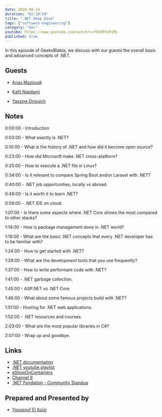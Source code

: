```yaml
---
date: 2020-09-19
duration: "02:10:54"
title: ".NET Deep Dive"
tags: ["software engineering"]
category: "dev"
youtube: https://www.youtube.com/watch?v=f930PXnFiMs
published: true
---
```


In this episode of GeeksBlabla, we discuss with our guests the overall basic and advanced concepts of .NET.

## Guests

- [Anas Mazioudi](https://www.facebook.com/disklosr)

- [Kafil Nasdami](https://kafil.now.sh)

- [Yassine Driouich](https://www.facebook.com/Programmation.Maroc)

## Notes

0:00:00 - Introduction

0:03:00 - What exactly is .NET?

0:10:00 - What is the history of .NET and how did it become open source?

0:23:00 - How did Microsoft make .NET cross-platform?

0:25:00 - How to execute a .NET file in Linux?

0:34:00 - Is it relevant to compare Spring Boot and/or Laravel with .NET?

0:40:00 - .NET job opportunities, locally vs abroad.

0:49:00 - Is it worth it to learn .NET?

0:59:00 - .NET IDE on cloud.

1:07:00 - Is there some aspects where .NET Core shines the most compared to other stacks?

1:14:00 - How is package management done in .NET world?

1:16:00 - What are the basic .NET concepts that every .NET developer has to be familiar with?

1:24:00 - How to get started with .NET?

1:29:00 - What are the development tools that you use frequently?

1:37:00 - How to write performant code with .NET?

1:41:00 - .NET garbage collection.

1:45:00 - ASP.NET vs .NET Core

1:46:00 - What about some famous projects build with .NET?

1:51:00 - Hosting for .NET web applications.

1:52:00 - .NET resources and courses.

2:03:00 - What are the most popular libraries in C#?

2:07:00 - Wrap up and goodbye.

## Links

- [.NET documentation](https://docs.microsoft.com/en-us/dotnet/)
- [.NET youtube playlist](https://www.youtube.com/c/dotNET/playlists)
- [eShopOnContainers](https://github.com/dotnet-architecture/eShopOnContainers)
- [Channel 9](https://channel9.msdn.com/)
- [.NET Fondation - Community Standup](https://www.youtube.com/c/NETFoundation/playlists)

## Prepared and Presented by

- [Youssouf El Azizi](https://elazizi.com/)
